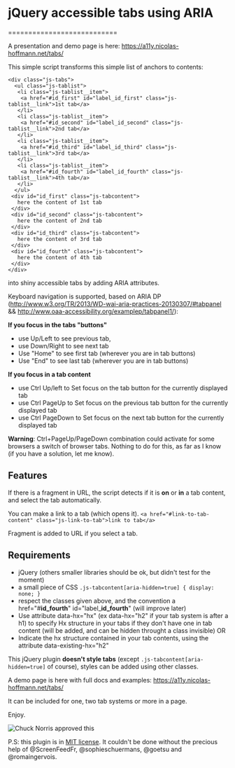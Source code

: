 # jQuery accessible tabs using ARIA
===========================

A presentation and demo page is here: https://a11y.nicolas-hoffmann.net/tabs/ 

This simple script transforms this simple list of anchors to contents:

```
<div class="js-tabs">
  <ul class="js-tablist">
   <li class="js-tablist__item">
    <a href="#id_first" id="label_id_first" class="js-tablist__link">1st tab</a>
   </li>
   <li class="js-tablist__item">
    <a href="#id_second" id="label_id_second" class="js-tablist__link">2nd tab</a>
   </li>
   <li class="js-tablist__item">
    <a href="#id_third" id="label_id_third" class="js-tablist__link">3rd tab</a>
   </li>
   <li class="js-tablist__item">
    <a href="#id_fourth" id="label_id_fourth" class="js-tablist__link">4th tab</a>
   </li>
  </ul>
 <div id="id_first" class="js-tabcontent">
   here the content of 1st tab
 </div>
 <div id="id_second" class="js-tabcontent">
   here the content of 2nd tab
 </div>
 <div id="id_third" class="js-tabcontent">
   here the content of 3rd tab
 </div>
 <div id="id_fourth" class="js-tabcontent">
   here the content of 4th tab
 </div>
</div>
```

into shiny accessible tabs by adding ARIA attributes. 

Keyboard navigation is supported, based on ARIA DP (http://www.w3.org/TR/2013/WD-wai-aria-practices-20130307/#tabpanel && http://www.oaa-accessibility.org/examplep/tabpanel1/):

__If you focus in the tabs "buttons"__
- use Up/Left to see previous tab, 
- use Down/Right to see next tab
- Use "Home" to see first tab (wherever you are in tab buttons)
- Use "End" to see last tab (wherever you are in tab buttons)

__If you focus in a tab content__
- use Ctrl Up/left to Set focus on the tab button for the currently displayed tab
- use Ctrl PageUp to Set focus on the previous tab button for the currently displayed tab
- use Ctrl PageDown to Set focus on the next tab button for the currently displayed tab
 
__Warning__: Ctrl+PageUp/PageDown combination could activate for some browsers a switch of browser tabs. Nothing to do for this, as far as I know (if you have a solution, let me know).

## Features

If there is a fragment in URL, the script detects if it is **on** or **in** a tab content, and select the tab automatically.

You can make a link to a tab (which opens it). ```<a href="#link-to-tab-content" class="js-link-to-tab">link to tab</a>```

Fragment is added to URL if you select a tab.

## Requirements

- jQuery (others smaller libraries should be ok, but didn't test for the moment)
- a small piece of CSS `` .js-tabcontent[aria-hidden=true] { display: none; } ``
- respect the classes given above, and the convention a href="#**id_fourth**" id="label&#95;**id_fourth**" (will improve later)
- Use attribute data-hx="hx" (ex data-hx="h2" if your tab system is after a h1) to specify Hx structure in your tabs if they don't have one in tab content (will be added, and can be hidden throught a class invisible) OR
- Indicate the hx structure contained in your tab contents, using the attribute data-existing-hx="h2"
 
This jQuery plugin __doesn't style tabs__ (except ``.js-tabcontent[aria-hidden=true]`` of course), styles can be added using other classes.

A demo page is here with full docs and examples: https://a11y.nicolas-hoffmann.net/tabs/ 

It can be included for one, two tab systems or more in a page.

Enjoy.

<img src="https://www.nicolas-hoffmann.net/bordel/chuck-norris1.jpg" alt="Chuck Norris approved this" />

P.S: this plugin is in [MIT license](https://github.com/nico3333fr/jquery-accessible-tabs-aria/blob/master/LICENSE). It couldn't be done without the precious help of @ScreenFeedFr, @sophieschuermans, @goetsu and @romaingervois.
